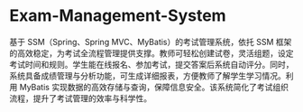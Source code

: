 # Exam-Management-System
基于 SSM（Spring、Spring MVC、MyBatis）的考试管理系统，依托 SSM 框架的高效稳定，为考试全流程管理提供支撑。教师可轻松创建试卷，灵活组题，设定考试时间和规则。学生能在线报名、参加考试，提交答案后系统自动评分。同时，系统具备成绩管理与分析功能，可生成详细报表，方便教师了解学生学习情况。利用 MyBatis 实现数据的高效存储与查询，保障信息安全。该系统简化了考试组织流程，提升了考试管理的效率与科学性。 
